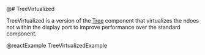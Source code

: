 @# TreeVirtualized

TreeVirtualized is a version of the [Tree](#core/components/tree) component that virtualizes the ndoes not within the display port to improve performance over the standard component.

@reactExample TreeVirtualizedExample

<!-- @## Props interface

@interface MultiSelect2Props -->
